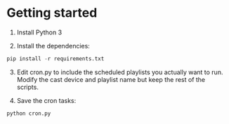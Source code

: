 # Getting started

1. Install Python 3

2. Install the dependencies:

```python
pip install -r requirements.txt
```

3. Edit cron.py to include the scheduled playlists you actually want to run. Modify the cast device and playlist name but keep the rest of the scripts.

4. Save the cron tasks:

```sh
python cron.py
```
